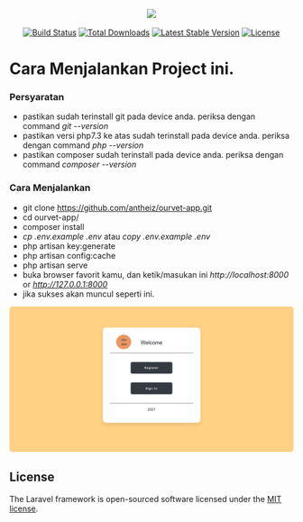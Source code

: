 <p align="center"><a href="https://laravel.com" target="_blank"><img src="https://raw.githubusercontent.com/laravel/art/master/logo-lockup/5%20SVG/2%20CMYK/1%20Full%20Color/laravel-logolockup-cmyk-red.svg" width="400"></a></p>

<p align="center">
<a href="https://travis-ci.org/laravel/framework"><img src="https://travis-ci.org/laravel/framework.svg" alt="Build Status"></a>
<a href="https://packagist.org/packages/laravel/framework"><img src="https://poser.pugx.org/laravel/framework/d/total.svg" alt="Total Downloads"></a>
<a href="https://packagist.org/packages/laravel/framework"><img src="https://poser.pugx.org/laravel/framework/v/stable.svg" alt="Latest Stable Version"></a>
<a href="https://packagist.org/packages/laravel/framework"><img src="https://poser.pugx.org/laravel/framework/license.svg" alt="License"></a>
</p>


# Cara Menjalankan Project ini.

### Persyaratan

- pastikan sudah terinstall git pada device anda. periksa dengan command *git --version*
- pastikan versi php7.3 ke atas sudah terinstall pada device anda. periksa dengan command *php --version*
- pastikan composer sudah terinstall pada device anda. periksa dengan command *composer --version*

### Cara Menjalankan

- git clone https://github.com/antheiz/ourvet-app.git
- cd ourvet-app/
- composer install
- *cp .env.example .env* atau *copy .env.example .env*
- php artisan key:generate
- php artisan config:cache
- php artisan serve
- buka browser favorit kamu, dan ketik/masukan ini *http://localhost:8000* or *http://127.0.0.1:8000*
- jika sukses akan muncul seperti ini.
<p align="center"><a href="https://laravel.com" target="_blank"><img src="public/img/demo.png" width="800" style="border-radius:5px;"></a></p>



## License

The Laravel framework is open-sourced software licensed under the [MIT license](https://opensource.org/licenses/MIT).
